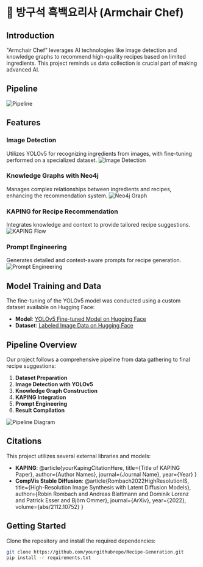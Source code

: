 # 🍳 방구석 흑백요리사 (Armchair Chef)

## Introduction
"Armchair Chef" leverages AI technologies like image detection and knowledge graphs to recommend high-quality recipes based on limited ingredients. This project reminds us data collection is crucial part of making advanced AI. 

## Pipeline
![Pipeline](/Recipe-Genration/image/pipeline.png)

## Features
### Image Detection
Utilizes YOLOv5 for recognizing ingredients from images, with fine-tuning performed on a specialized dataset.
![Image Detection](/path/to/image_detection_gif.gif)

### Knowledge Graphs with Neo4j
Manages complex relationships between ingredients and recipes, enhancing the recommendation system.
![Neo4j Graph](/path/to/graph_screenshot.png)

### KAPING for Recipe Recommendation
Integrates knowledge and context to provide tailored recipe suggestions.
![KAPING Flow](/path/to/kaping_flow_diagram.png)

### Prompt Engineering
Generates detailed and context-aware prompts for recipe generation.
![Prompt Engineering](/path/to/prompt_engineering_screenshot.png)

## Model Training and Data
The fine-tuning of the YOLOv5 model was conducted using a custom dataset available on Hugging Face:
- **Model**: [YOLOv5 Fine-tuned Model on Hugging Face](https://huggingface.co/yourusername/yolov5-finetuned)
- **Dataset**: [Labeled Image Data on Hugging Face](https://huggingface.co/datasets/yourusername/yourdataset)

## Pipeline Overview
Our project follows a comprehensive pipeline from data gathering to final recipe suggestions:
1. **Dataset Preparation**
2. **Image Detection with YOLOv5**
3. **Knowledge Graph Construction**
4. **KAPING Integration**
5. **Prompt Engineering**
6. **Result Compilation**

![Pipeline Diagram](/path/to/pipeline_diagram.png)

## Citations
This project utilizes several external libraries and models:
- **KAPING**: @article{yourKapingCitationHere, title={Title of KAPING Paper}, author={Author Names}, journal={Journal Name}, year={Year} }
- **CompVis Stable Diffusion**: @article{Rombach2022HighResolutionIS, title={High-Resolution Image Synthesis with Latent Diffusion Models}, author={Robin Rombach and Andreas Blattmann and Dominik Lorenz and Patrick Esser and Björn Ommer}, journal={ArXiv}, year={2022}, volume={abs/2112.10752} }

## Getting Started
Clone the repository and install the required dependencies:
```bash
git clone https://github.com/yourgithubrepo/Recipe-Generation.git
pip install -r requirements.txt
